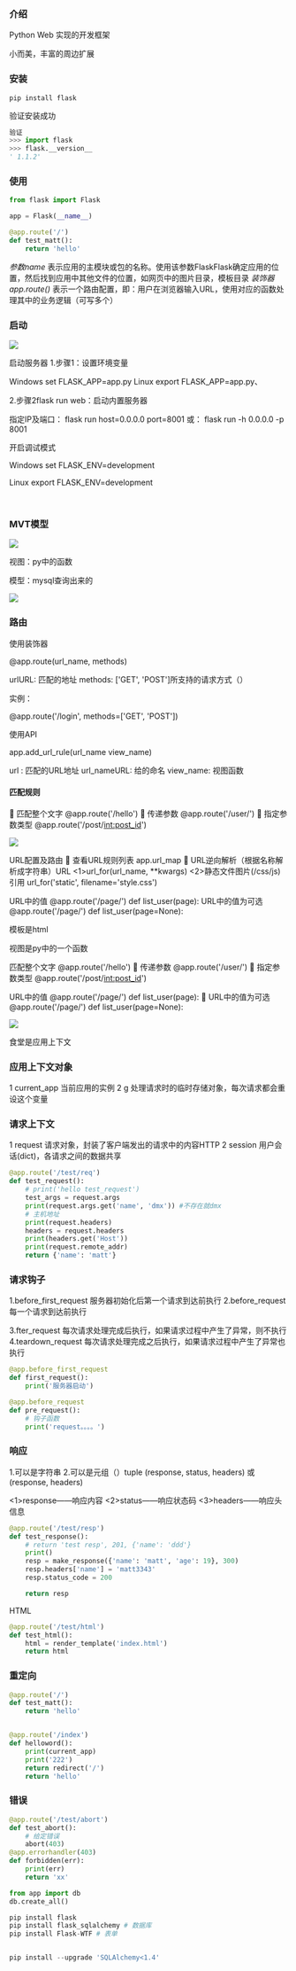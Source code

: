 

### 介绍

Python Web 实现的开发框架

小而美，丰富的周边扩展

### 安装

```pyt
pip install flask
```

验证安装成功

```python
验证
>>> import flask
>>> flask.__version__
' 1.1.2'
```

### 使用

```python
from flask import Flask

app = Flask(__name__)

@app.route('/')
def test_matt():
    return 'hello'
```



*参数name*
表示应用的主模块或包的名称。使用该参数FlaskFlask确定应用的位置，然后找到应用中其他文件的位置，如网页中的图片目录，模板目录
*装饰器app.route()*
表示一个路由配置，即：用户在浏览器输入URL，使用对应的函数处理其中的业务逻辑（可写多个）



### 启动



![](https://raw.githubusercontent.com/matt17du/img/main/img/20210312233855.png)





启动服务器
 1.步骤1：设置环境变量

 Windows set FLASK_APP=app.py
 Linux export FLASK_APP=app.py、

 2.步骤2flask run web：启动内置服务器

指定IP及端口：
flask run host=0.0.0.0 port=8001
或：
flask run -h 0.0.0.0 -p 8001



开启调试模式

 Windows set FLASK_ENV=development

 Linux export FLASK_ENV=development



​	

### MVT模型

![](https://raw.githubusercontent.com/matt17du/img/main/img/20210312234128.png)



视图：py中的函数

模型：mysql查询出来的



![](https://raw.githubusercontent.com/matt17du/img/main/img/20210312234205.png)





### 路由

使用装饰器

@app.route(url_name, methods)

urlURL: 匹配的地址
methods: ['GET', 'POST']所支持的请求方式（）

实例：

@app.route('/login', methods=['GET', 'POST'])



使用API

app.add_url_rule(url_name view_name)

url : 匹配的URL地址
url_nameURL: 给的命名
view_name: 视图函数



#### 匹配规则

 匹配整个文字
@app.route('/hello')
  传递参数
@app.route('/user/<username>')
  指定参数类型
@app.route('/post/<int:post_id>')



![](https://raw.githubusercontent.com/matt17du/img/main/img/20210312235118.png)





URL配置及路由
  查看URL规则列表
app.url_map
  URL逆向解析（根据名称解析成字符串）URL
<1>url_for(url_name, **kwargs)
<2>静态文件图片(/css/js)引用
url_for('static', filename='style.css')



URL中的值
@app.route('/page/<page>')
 def list_user(page):
URL中的值为可选
@app.route('/page/<page>')
 def list_user(page=None):















模板是html



视图是py中的一个函数





匹配整个文字
@app.route('/hello')
  传递参数
@app.route('/user/<username>')
  指定参数类型
@app.route('/post/<int:post_id>')

URL中的值
@app.route('/page/<page>')
 def list_user(page):
  URL中的值为可选
@app.route('/page/<page>')
 def list_user(page=None):





![](https://raw.githubusercontent.com/matt17du/img/main/img/20210312214009.png)



食堂是应用上下文



### 应用上下文对象

1 current_app
当前应用的实例
2 g
处理请求时的临时存储对象，每次请求都会重设这个变量

### 请求上下文

1 request
请求对象，封装了客户端发出的请求中的内容HTTP
2 session
用户会话(dict)，各请求之间的数据共享



```python
@app.route('/test/req')
def test_request():
    # print('hello test_request')
    test_args = request.args
    print(request.args.get('name', 'dmx')) #不存在就dmx
    # 主机地址
    print(request.headers)
    headers = request.headers
    print(headers.get('Host'))
    print(request.remote_addr)
    return {'name': 'matt'}
```



### 请求钩子

1.before_first_request
	服务器初始化后第一个请求到达前执行
2.before_request
	每一个请求到达前执行

3.fter_request
	每次请求处理完成后执行，如果请求过程中产生了异常，则不执行
4.teardown_request
	每次请求处理完成之后执行，如果请求过程中产生了异常也执行



```python
@app.before_first_request
def first_request():
    print('服务器启动')

@app.before_request
def pre_request():
    # 钩子函数
    print('request。。。。')
```





### 响应

1.可以是字符串
2.可以是元组（）tuple
(response, status, headers) 或(response, headers)



<1>response——响应内容
<2>status——响应状态码
<3>headers——响应头信息



```python
@app.route('/test/resp')
def test_response():
    # return 'test resp', 201, {'name': 'ddd'}
    print()
    resp = make_response({'name': 'matt', 'age': 19}, 300)
    resp.headers['name'] = 'matt3343'
    resp.status_code = 200

    return resp
```



HTML

```python
@app.route('/test/html')
def test_html():
    html = render_template('index.html')
    return html
```







### 重定向

```python
@app.route('/')
def test_matt():
    return 'hello'


@app.route('/index')
def helloword():
    print(current_app)
    print('222')
    return redirect('/')
    return 'hello'
```

### 错误

```python
@app.route('/test/abort')
def test_abort():
    # 给定错误
    abort(403)
@app.errorhandler(403)
def forbidden(err):
    print(err)
    return 'xx'
```





```python
from app import db
db.create_all()
```















```python
pip install flask
pip install flask_sqlalchemy # 数据库
pip install Flask-WTF # 表单


pip install --upgrade 'SQLAlchemy<1.4'
```



